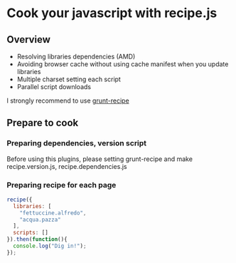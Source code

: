 # Cook your javascript with recipe.js

## Overview

- Resolving libraries dependencies (AMD)
- Avoiding browser cache without using cache manifest when you update libraries
- Multiple charset setting each script
- Parallel script downloads

I strongly recommend to use [grunt-recipe](https://github.com/sideroad/grunt-recipe/)

## Prepare to cook

### Preparing dependencies, version script
Before using this plugins, please setting grunt-recipe and make recipe.version.js, recipe.dependencies.js

### Preparing recipe for each page
```js
recipe({
  libraries: [
    "fettuccine.alfredo",
    "acqua.pazza"
  ],
  scripts: []
}).then(function(){
  console.log("Dig in!");
});
```